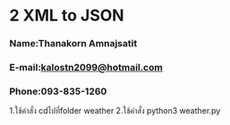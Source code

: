 # 2 XML to JSON

### Name:Thanakorn Amnajsatit
### E-mail:kalostn2099@hotmail.com
### Phone:093-835-1260

1.ใช้คำสั่ง
cdไปที่folder weather
2.ใช้คำสั่ง
python3 weather.py
